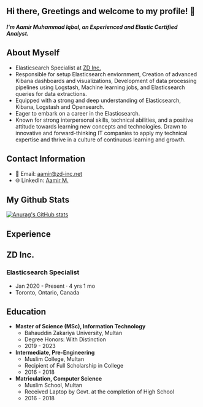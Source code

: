 ## Hi there, Greetings and welcome to my profile! 👋<br/>
##### I'm Aamir Muhammad Iqbal, an Experienced and Elastic Certified Analyst.<br/> 
## About Myself
- Elasticsearch Specialist at [ZD Inc.](https://zd-inc.net/)<br/>  
- Responsible for setup Elasticsearch enviornment, Creation of advanced Kibana dashboards and visualizations, Development of data processing pipelines using Logstash, Machine learning jobs, and Elasticsearch queries for data extractions.
- Equipped with a strong and deep understanding of Elasticsearch, Kibana, Logstash and Opensearch.
- Eager to embark on a career in the Elasticsearch.
- Known for strong interpersonal skills, technical abilities, and a positive attitude towards learning new concepts and technologies. Drawn to innovative and forward-thinking IT companies to apply my technical expertise and thrive in a culture of continuous learning and growth.<br/>
## Contact Information
- 📧 Email: aamir@zd-inc.net
- 🌐 LinkedIn: [Aamir M.](https://www.linkedin.com/in/aamirzd/)<br/>
## My Github Stats
[![Anurag's GitHub stats](https://github-readme-stats.vercel.app/api?username=0Aamir)](https://github.com/anuraghazra/github-readme-stats)<br/>
## Experience<br/> 
## ZD Inc.
### Elasticsearch Specialist 
- Jan 2020 - Present · 4 yrs 1 mo
- Toronto, Ontario, Canada<br/>
## Education 
- **Master of Science (MSc), Information Technology**
  - Bahauddin Zakariya University, Multan
  - Degree Honors: With Distinction
  - 2019 - 2023
- **Intermediate, Pre-Engineering**
  - Muslim College, Multan
  - Recipient of Full Scholarship in College
  - 2016 - 2018
- **Matriculation, Computer Science**
  - Muslim School, Multan
  - Received Laptop by Govt. at the completion of High School
  - 2016 - 2018
